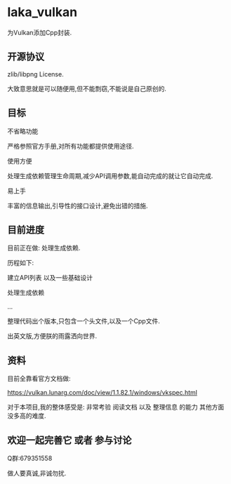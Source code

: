 # laka_vulkan

为Vulkan添加Cpp封装.

## 开源协议

zlib/libpng License.

大致意思就是可以随便用,但不能剽窃,不能说是自己原创的.

## 目标

不省略功能

严格参照官方手册,对所有功能都提供使用途径.

使用方便

处理生成依赖管理生命周期,减少API调用参数,能自动完成的就让它自动完成.

易上手

丰富的信息输出,引导性的接口设计,避免出错的措施.

## 目前进度

目前正在做: 处理生成依赖.

历程如下:

建立API列表 以及一些基础设计

处理生成依赖

...

整理代码出个版本,只包含一个头文件,以及一个Cpp文件.

出英文版,方便朕的雨露洒向世界.

## 资料

目前全靠看官方文档做:

https://vulkan.lunarg.com/doc/view/1.1.82.1/windows/vkspec.html

对于本项目,我的整体感受是: 非常考验 阅读文档 以及 整理信息 的能力 其他方面没多高的难度.

## 欢迎一起完善它 或者 参与讨论

Q群:679351558

做人要真诚,非诚勿扰.
